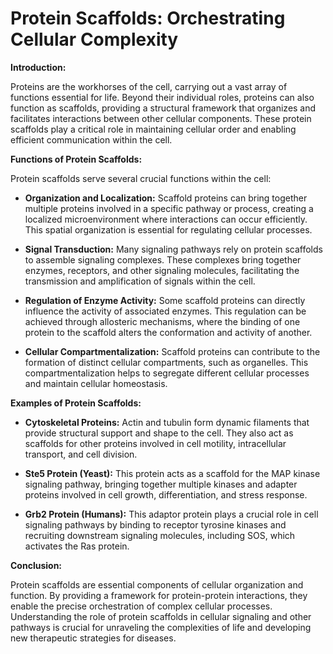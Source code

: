 # Protein Scaffolds: Orchestrating Cellular Complexity

**Introduction:**

Proteins are the workhorses of the cell, carrying out a vast array of functions essential for life.  Beyond their individual roles, proteins can also function as scaffolds, providing a structural framework that organizes and facilitates interactions between other cellular components.  These protein scaffolds play a critical role in maintaining cellular order and enabling efficient communication within the cell.

**Functions of Protein Scaffolds:**

Protein scaffolds serve several crucial functions within the cell:

* **Organization and Localization:**  Scaffold proteins can bring together multiple proteins involved in a specific pathway or process, creating a localized microenvironment where interactions can occur efficiently. This spatial organization is essential for regulating cellular processes.
* **Signal Transduction:**  Many signaling pathways rely on protein scaffolds to assemble signaling complexes. These complexes bring together enzymes, receptors, and other signaling molecules, facilitating the transmission and amplification of signals within the cell.

* **Regulation of Enzyme Activity:**  Some scaffold proteins can directly influence the activity of associated enzymes. This regulation can be achieved through allosteric mechanisms, where the binding of one protein to the scaffold alters the conformation and activity of another.

* **Cellular Compartmentalization:**  Scaffold proteins can contribute to the formation of distinct cellular compartments, such as organelles. This compartmentalization helps to segregate different cellular processes and maintain cellular homeostasis.

**Examples of Protein Scaffolds:**

* **Cytoskeletal Proteins:** Actin and tubulin form dynamic filaments that provide structural support and shape to the cell. They also act as scaffolds for other proteins involved in cell motility, intracellular transport, and cell division.

* **Ste5 Protein (Yeast):**  This protein acts as a scaffold for the MAP kinase signaling pathway, bringing together multiple kinases and adapter proteins involved in cell growth, differentiation, and stress response.

* **Grb2 Protein (Humans):**  This adaptor protein plays a crucial role in cell signaling pathways by binding to receptor tyrosine kinases and recruiting downstream signaling molecules, including SOS, which activates the Ras protein.

**Conclusion:**

Protein scaffolds are essential components of cellular organization and function. By providing a framework for protein-protein interactions, they enable the precise orchestration of complex cellular processes. Understanding the role of protein scaffolds in cellular signaling and other pathways is crucial for unraveling the complexities of life and developing new therapeutic strategies for diseases.